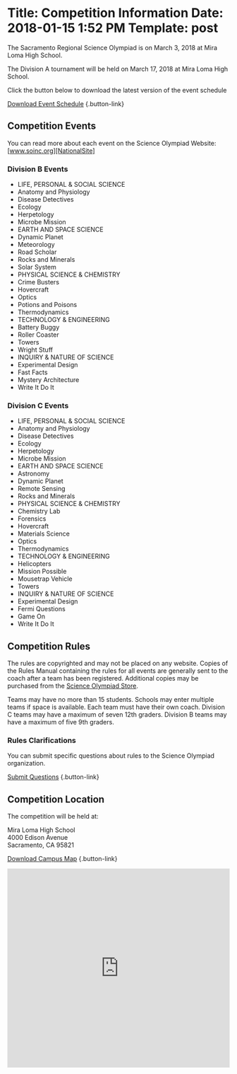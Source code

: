 Title: Competition Information
Date: 2018-01-15 1:52 PM
Template: post
===
The Sacramento Regional Science Olympiad is on March 3, 2018 at Mira Loma High School.

The Division A tournament will be held on March 17, 2018 at Mira Loma High School.

Click the button below to download the latest version of the event schedule

[Download Event Schedule](./schedule.doc) {.button-link}

## Competition Events
You can read more about each event on the Science Olympiad Website: [www.soinc.org][NationalSite]

### Division B Events
- LIFE, PERSONAL & SOCIAL SCIENCE
 - Anatomy and Physiology
 - Disease Detectives
 - Ecology
 - Herpetology
 - Microbe Mission
- EARTH AND SPACE SCIENCE
 - Dynamic Planet
 - Meteorology
 - Road Scholar
 - Rocks and Minerals
 - Solar System
- PHYSICAL SCIENCE & CHEMISTRY
 - Crime Busters
 - Hovercraft
 - Optics
 - Potions and Poisons
 - Thermodynamics
- TECHNOLOGY & ENGINEERING
 - Battery Buggy
 - Roller Coaster
 - Towers
 - Wright Stuff
- INQUIRY & NATURE OF SCIENCE
 - Experimental Design
 - Fast Facts
 - Mystery Architecture
 - Write It Do It

### Division C Events
- LIFE, PERSONAL & SOCIAL SCIENCE
 - Anatomy and Physiology
 - Disease Detectives
 - Ecology
 - Herpetology
 - Microbe Mission
- EARTH AND SPACE SCIENCE
 - Astronomy
 - Dynamic Planet
 - Remote Sensing
 - Rocks and Minerals
- PHYSICAL SCIENCE & CHEMISTRY
 - Chemistry Lab
 - Forensics
 - Hovercraft
 - Materials Science
 - Optics
 - Thermodynamics
- TECHNOLOGY & ENGINEERING
 - Helicopters
 - Mission Possible
 - Mousetrap Vehicle
 - Towers
- INQUIRY & NATURE OF SCIENCE
 - Experimental Design
 - Fermi Questions
 - Game On
 - Write It Do It

## Competition Rules

The rules are copyrighted and may not be placed on any website. Copies of the Rules Manual containing the rules for all events are generally sent to the coach after a team has been registered. Additional copies may be purchased from the [Science Olympiad Store](https://store.soinc.org/).

Teams may have no more than 15 students. Schools may enter multiple teams if space is available. Each team must have their own coach. Division C teams may have a maximum of seven 12th graders. Division B teams may have a maximum of five 9th graders.

### Rules Clarifications

You can submit specific questions about rules to the Science Olympiad organization.

[Submit Questions](/questions) {.button-link}

## Competition Location
The competition will be held at:

Mira Loma High School  
4000 Edison Avenue  
Sacramento, CA 95821

[Download Campus Map](./MLHSmap-with-parking.pdf) {.button-link}

<iframe src="https://www.google.com/maps/embed?pb=!1m18!1m12!1m3!1d3116.6773437121547!2d-121.37263998414963!3d38.63330317961222!2m3!1f0!2f0!3f0!3m2!1i1024!2i768!4f13.1!3m3!1m2!1s0x809ad94386107e97%3A0x9483fd10d0221658!2sMira+Loma+High+School!5e0!3m2!1sen!2sus!4v1516058189082" height="450" frameborder="0" style="width: 100%; border:0" allowfullscreen></iframe>


[NationalSite]: https://www.soinc.org/